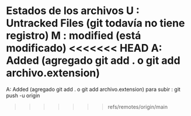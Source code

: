Estados de los archivos
U : Untracked Files (git todavía no tiene registro)
M : modified (está modificado)
<<<<<<< HEAD
A: Added (agregado git add . o git add archivo.extension)
=======
A: Added (agregado git add . o git add archivo.extension)
para subir : git push -u origin
>>>>>>> refs/remotes/origin/main
